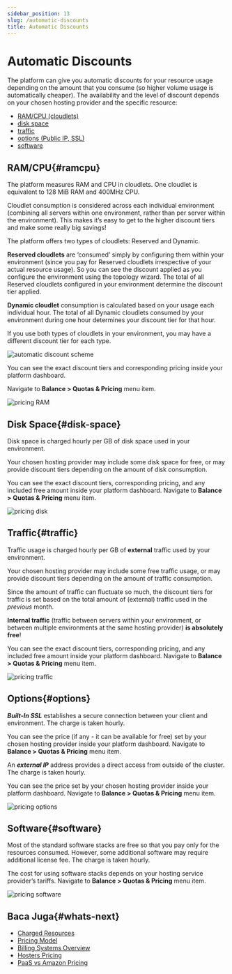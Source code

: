 ```yaml
---
sidebar_position: 13
slug: /automatic-discounts
title: Automatic Discounts
---
```

# Automatic Discounts

The platform can give you automatic discounts for your resource usage depending on the amount that you consume (so higher volume usage is automatically cheaper). The availability and the level of discount depends on your chosen hosting provider and the specific resource:

  * [RAM/CPU (cloudlets)](https://docs.dewacloud.com/docs/#ramcpu)
  * [disk space](https://docs.dewacloud.com/docs/#disk-space)
  * [traffic](https://docs.dewacloud.com/docs/#traffic)
  * [options (Public IP, SSL)](https://docs.dewacloud.com/docs/#options)
  * [software](https://docs.dewacloud.com/docs/#software)

## RAM/CPU{#ramcpu}

The platform measures RAM and CPU in cloudlets. One cloudlet is equivalent to 128 MiB RAM and 400MHz CPU.

Cloudlet consumption is considered across each individual environment (combining all servers within one environment, rather than per server within the environment). This makes it’s easy to get to the higher discount tiers and make some really big savings!

The platform offers two types of cloudlets: Reserved and Dynamic.

**Reserved cloudlets** are ‘consumed’ simply by configuring them within your environment (since you pay for Reserved cloudlets irrespective of your actual resource usage). So you can see the discount applied as you configure the environment using the topology wizard. The total of all Reserved cloudlets configured in your environment determine the discount tier applied.

**Dynamic cloudlet** consumption is calculated based on your usage each individual hour. The total of all Dynamic cloudlets consumed by your environment during one hour determines your discount tier for that hour.

If you use both types of cloudlets in your environment, you may have a different discount tier for each type.

![automatic discount scheme](#)

You can see the exact discount tiers and corresponding pricing inside your platform dashboard.

Navigate to **Balance > Quotas & Pricing** menu item.

![pricing RAM](#)

## Disk Space{#disk-space}

Disk space is charged hourly per GB of disk space used in your environment.

Your chosen hosting provider may include some disk space for free, or may provide discount tiers depending on the amount of disk consumption.

You can see the exact discount tiers, corresponding pricing, and any included free amount inside your platform dashboard. Navigate to **Balance > Quotas & Pricing** menu item.

![pricing disk](#)

## Traffic{#traffic}

Traffic usage is charged hourly per GB of **external** traffic used by your environment.

Your chosen hosting provider may include some free traffic usage, or may provide discount tiers depending on the amount of traffic consumption.

Since the amount of traffic can fluctuate so much, the discount tiers for traffic is set based on the total amount of (external) traffic used in the _previous_ month.

**Internal traffic** (traffic between servers within your environment, or between multiple environments at the same hosting provider) **is absolutely free**!

You can see the exact discount tiers, corresponding pricing, and any included free amount inside your platform dashboard. Navigate to **Balance > Quotas & Pricing** menu item.

![pricing traffic](#)

## Options{#options}

_**Built-In SSL**_ establishes a secure connection between your client and environment. The charge is taken hourly.

You can see the price (if any - it can be available for free) set by your chosen hosting provider inside your platform dashboard. Navigate to **Balance > Quotas & Pricing** menu item.

An _**external IP**_ address provides a direct access from outside of the cluster. The charge is taken hourly.

You can see the price set by your chosen hosting provider inside your platform dashboard. Navigate to **Balance > Quotas & Pricing** menu item.

![pricing options](#)

## Software{#software}

Most of the standard software stacks are free so that you pay only for the resources consumed. However, some additional software may require additional license fee. The charge is taken hourly.

The cost for using software stacks depends on your hosting service provider’s tariffs. Navigate to **Balance > Quotas & Pricing** menu item.

![pricing software](#)

## Baca Juga{#whats-next}

  * [Charged Resources](https://docs.dewacloud.com/docs/resource-consumption/)
  * [Pricing Model](https://docs.dewacloud.com/docs/pricing-model/)
  * [Billing Systems Overview](https://docs.dewacloud.com/docs/billing-system/)
  * [Hosters Pricing](https://docs.dewacloud.com/docs/pricing-pages/)
  * [PaaS vs Amazon Pricing](https://www.virtuozzo.com/company/blog/fair-pricing-model-jelastic-vs-amazon/)